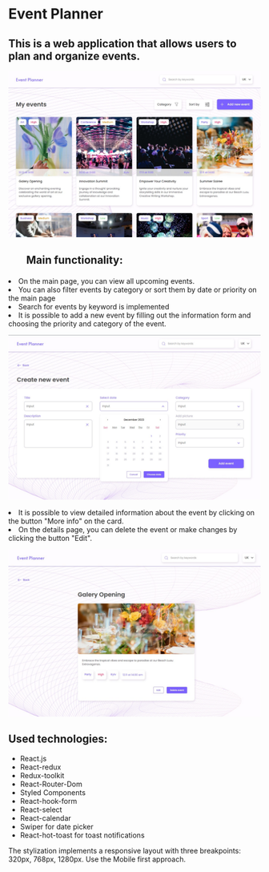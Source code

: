 # Event Planner

## This is a web application that allows users to plan and organize events.

![Main page](./src/images/main-page.jpg)

## <ul>Main functionality:</ul>

<li>On the main page, you can view all upcoming events.</li>
<li>You can also filter events by category or sort them by date or priority on the main page</li>
<li>Search for events by keyword is implemented</li>
<li>It is possible to add a new event by filling out the information form and choosing the priority and category of the event.</li>

![Create event page](./src/images/create-event-page.jpg)

<li>It is possible to view detailed information about the event by clicking on the button "More info" on the card.</li>
<li>On the details page, you can delete the event or make changes by clicking the button "Edit".</li>

![Event details page](./src/images/event-details-page.jpg)

## Used technologies:

- React.js
- React-redux
- Redux-toolkit
- React-Router-Dom
- Styled Components
- React-hook-form
- React-select
- React-calendar
- Swiper for date picker
- React-hot-toast for toast notifications

The stylization implements a responsive layout with three breakpoints: 320px,
768px, 1280px. Use the Mobile first approach.
